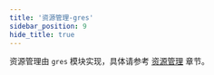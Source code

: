 ```yaml
---
title: '资源管理-gres'
sidebar_position: 9
hide_title: true
---
```


资源管理由 `gres` 模块实现，具体请参考 [资源管理](output/goframe-v2.2-md/核心组件-重点/资源管理) 章节。
